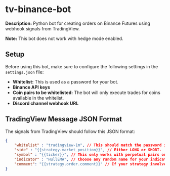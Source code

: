 # tv-binance-bot

**Description:** Python bot for creating orders on Binance Futures using webhook signals from TradingView.

**Note:** This bot does not work with hedge mode enabled.

## Setup

Before using this bot, make sure to configure the following settings in the `settings.json` file:

- **Whitelist:** This is used as a password for your bot.
- **Binance API keys**
- **Coin pairs to be whitelisted:** The bot will only execute trades for coins available in the whitelist.
- **Discord channel webhook URL**

## TradingView Message JSON Format

The signals from TradingView should follow this JSON format:

```json
{
    "whitelist" : "tradingview-1m", // This should match the password in the `settings.json` whitelist.
    "side" : "{{strategy.market_position}}", // Either LONG or SHORT.
    "symbol" : "{{ticker}}", // This only works with perpetual pairs on TradingView, do not use it with spot pairs.
    "indicator" : "HullEMA", // Choose any random name for your indicator.
    "comment": "{{strategy.order.comment}}" // If your strategy involves multiple trades as DCA, it will execute multiple trades in the same direction.
}
